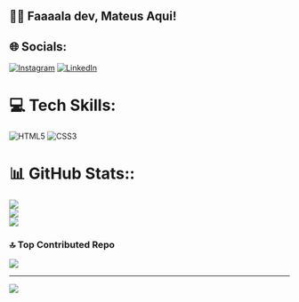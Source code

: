 ## 👨‍💻 Faaaala dev, Mateus Aqui!<br>


## 🌐 Socials:
[![Instagram](https://img.shields.io/badge/Instagram-%23E4405F.svg?logo=Instagram&logoColor=white)](https://instagram.com/https://www.instagram.com/mateus.mt11/) [![LinkedIn](https://img.shields.io/badge/LinkedIn-%230077B5.svg?logo=linkedin&logoColor=white)](https://linkedin.com/in/https://www.linkedin.com/in/mateus-rodrigues-a47002264/) 

# 💻 Tech Skills:
![HTML5](https://img.shields.io/badge/html5-%23E34F26.svg?style=for-the-badge&logo=html5&logoColor=white) ![CSS3](https://img.shields.io/badge/css3-%231572B6.svg?style=for-the-badge&logo=css3&logoColor=white)
# 📊 GitHub Stats::
![](https://github-readme-stats.vercel.app/api?username=Mateusinhodev&theme=vision-friendly-dark&hide_border=true&include_all_commits=false&count_private=false)<br/>
![](https://github-readme-streak-stats.herokuapp.com/?user=Mateusinhodev&theme=vision-friendly-dark&hide_border=true)<br/>
![](https://github-readme-stats.vercel.app/api/top-langs/?username=Mateusinhodev&theme=vision-friendly-dark&hide_border=true&include_all_commits=false&count_private=false&layout=compact)

### 🔝 Top Contributed Repo
![](https://github-contributor-stats.vercel.app/api?username=Mateusinhodev&limit=5&theme=gruvbox&combine_all_yearly_contributions=true)

---
[![](https://visitcount.itsvg.in/api?id=Mateusinhodev&icon=5&color=12)](https://visitcount.itsvg.in)

<!-- Proudly created with GPRM ( https://gprm.itsvg.in ) -->
